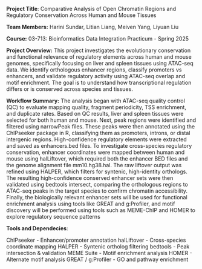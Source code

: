 **Project Title**: Comparative Analysis of Open Chromatin Regions and Regulatory Conservation Across Human and Mouse Tissues

**Team Members:** Harini Sundar, Litian Liang, Meiven Yang, Liyuan Liu

**Course:** 03-713: Bioinformatics Data Integration Practicum - Spring 2025

**Project Overview:**
This project investigates the evolutionary conservation and functional relevance of regulatory elements across human and mouse genomes, specifically focusing on liver and spleen tissues using ATAC-seq data.
We identify orthologous enhancer regions, classify promoters vs enhancers, and validate regulatory activity using ATAC-seq overlap and motif enrichment. The goal is to understand how transcriptional regulation differs or is conserved across species and tissues.

**Workflow Summary:**
The analysis began with ATAC-seq quality control (QC) to evaluate mapping quality, fragment periodicity, TSS enrichment, and duplicate rates. Based on QC results, liver and spleen tissues were selected for both human and mouse. Next, peak regions were identified and filtered using narrowPeak files. These peaks were then annotated using the ChIPseeker package in R, classifying them as promoters, introns, or distal intergenic regions. High-confidence regulatory elements were extracted and saved as enhancers.bed files. To investigate cross-species regulatory conservation, enhancer coordinates were mapped between human and mouse using halLiftover, which required both the enhancer BED files and the genome alignment file mm10.hg38.hal. The raw liftover output was refined using HALPER, which filters for syntenic, high-identity orthologs. The resulting high-confidence conserved enhancer sets were then validated using bedtools intersect, comparing the orthologous regions to ATAC-seq peaks in the target species to confirm chromatin accessibility. Finally, the biologically relevant enhancer sets will be used for functional enrichment analysis using tools like GREAT and g:Profiler, and motif discovery will be performed using tools such as MEME-ChIP and HOMER to explore regulatory sequence patterns


**Tools and Dependecies**: 

ChIPseeker - Enhancer/promoter annotation
halLiftover - Cross-species coordinate mapping
HALPER - Syntenic ortholog filtering
bedtools - Peak intersection & validation
MEME Suite - Motif enrichment analysis
HOMER - Alternate motif analysis
GREAT / g:Profiler - GO and pathway enrichment
